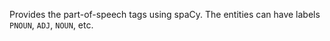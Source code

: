 Provides the part-of-speech tags using spaCy. The entities can have labels `PNOUN`, `ADJ`, `NOUN`, etc.